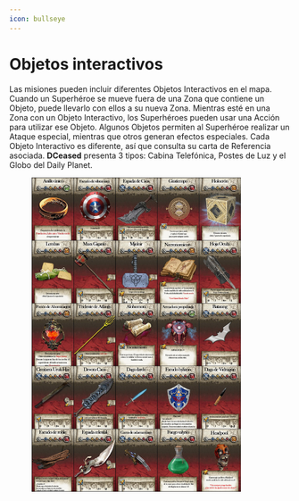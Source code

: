 ```yaml
---
icon: bullseye
---
```


# Objetos interactivos

Las misiones pueden incluir diferentes Objetos Interactivos en el mapa. Cuando un Superhéroe se mueve fuera de una Zona que contiene un Objeto, puede llevarlo con ellos a su nueva Zona. Mientras esté en una Zona con un Objeto Interactivo, los Superhéroes pueden usar una Acción para utilizar ese Objeto. Algunos Objetos permiten al Superhéroe realizar un Ataque especial, mientras que otros generan efectos especiales. Cada Objeto Interactivo es diferente, así que consulta su carta de Referencia asociada. **DCeased** presenta 3 tipos: Cabina Telefónica, Postes de Luz y el Globo del Daily Planet.

<figure><img src="../.gitbook/assets/objetosinteractivos.jpg" alt="" width="375"><figcaption></figcaption></figure>
